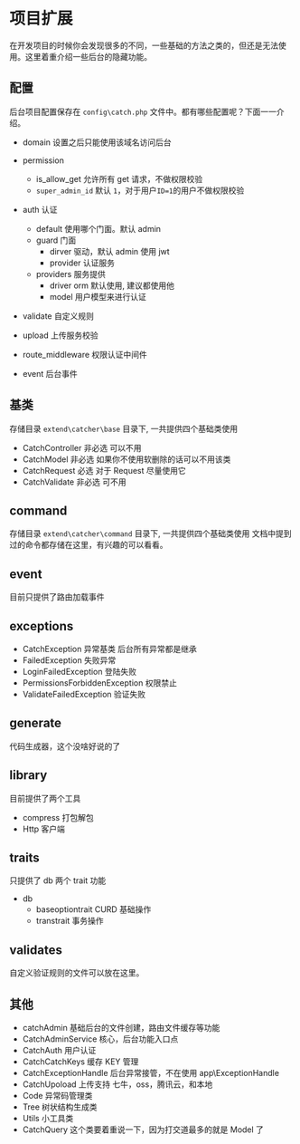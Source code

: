 # 项目扩展

在开发项目的时候你会发现很多的不同，一些基础的方法之类的，但还是无法使用。这里着重介绍一些后台的隐藏功能。

## 配置

后台项目配置保存在 `config\catch.php` 文件中。都有哪些配置呢？下面一一介绍。

- domain 设置之后只能使用该域名访问后台
- permission
  - is_allow_get 允许所有 get 请求，不做权限校验
  - `super_admin_id` 默认 `1`，对于用户`ID=1`的用户不做权限校验
- auth 认证

  - default 使用哪个门面。默认 admin
  - guard 门面
    - dirver 驱动，默认 admin 使用 jwt
    - provider 认证服务
  - providers 服务提供
    - driver orm 默认使用, 建议都使用他
    - model 用户模型来进行认证

- validate 自定义规则
- upload 上传服务校验
- route_middleware 权限认证中间件
- event 后台事件

## 基类

存储目录 `extend\catcher\base` 目录下, 一共提供四个基础类使用

- CatchController 非必选 可以不用
- CatchModel 非必选 如果你不使用软删除的话可以不用该类
- CatchRequest 必选 对于 Request 尽量使用它
- CatchValidate 非必选 可不用

## command

存储目录 `extend\catcher\command` 目录下, 一共提供四个基础类使用
文档中提到过的命令都存储在这里，有兴趣的可以看看。

## event

目前只提供了路由加载事件

## exceptions

- CatchException 异常基类 后台所有异常都是继承
- FailedException 失败异常
- LoginFailedException 登陆失败
- PermissionsForbiddenException 权限禁止
- ValidateFailedException 验证失败

## generate

代码生成器，这个没啥好说的了

## library

目前提供了两个工具

- compress 打包解包
- Http 客户端

## traits

只提供了 db 两个 trait 功能

- db
  - baseoptiontrait CURD 基础操作
  - transtrait 事务操作

## validates

自定义验证规则的文件可以放在这里。

## 其他

- catchAdmin 基础后台的文件创建，路由文件缓存等功能
- CatchAdminService 核心，后台功能入口点
- CatchAuth 用户认证
- CatchCatchKeys 缓存 KEY 管理
- CatchExceptionHandle 后台异常接管，不在使用 app\ExceptionHandle
- CatchUpoload 上传支持 七牛，oss，腾讯云，和本地
- Code 异常码管理类
- Tree 树状结构生成类
- Utils 小工具类
- CatchQuery 这个类要着重说一下，因为打交道最多的就是 Model 了
